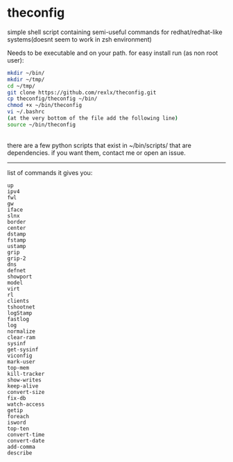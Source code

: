 # theconfig
simple shell script containing semi-useful commands for redhat/redhat-like systems(doesnt seem to work in zsh environment)

Needs to be executable and on your path. for easy install run (as non root user):

```bash
mkdir ~/bin/
mkdir ~/tmp/
cd ~/tmp/
git clone https://github.com/rexlx/theconfig.git
cp theconfig/theconfig ~/bin/
chmod +x ~/bin/theconfig
vi ~/.bashrc
(at the very bottom of the file add the following line)
source ~/bin/theconfig
```
<br>
there are a few python scripts that exist in ~/bin/scripts/ that are dependencies. if you want them, contact me or open an issue.
<br><hr>
list of commands it gives you:

```
up
ipv4
fwl
gw
iface
slnx
border
center
dstamp
fstamp
ustamp
grip
grip-2
dns
defnet
showport
model
virt
rl
clients
tshootnet
logStamp
fastlog
log
normalize
clear-ram
sysinf
get-sysinf
viconfig
mark-user
top-mem
kill-tracker
show-writes
keep-alive
convert-size
fix-db
watch-access
getip
foreach
isword
top-ten
convert-time
convert-date
add-comma
describe
```
